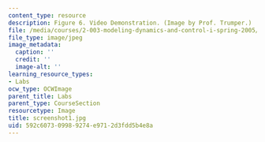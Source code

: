 ```yaml
---
content_type: resource
description: Figure 6. Video Demonstration. (Image by Prof. Trumper.)
file: /media/courses/2-003-modeling-dynamics-and-control-i-spring-2005/592c607309989274e9712d3fdd5b4e8a_screenshot1.jpg
file_type: image/jpeg
image_metadata:
  caption: ''
  credit: ''
  image-alt: ''
learning_resource_types:
- Labs
ocw_type: OCWImage
parent_title: Labs
parent_type: CourseSection
resourcetype: Image
title: screenshot1.jpg
uid: 592c6073-0998-9274-e971-2d3fdd5b4e8a
---
```

